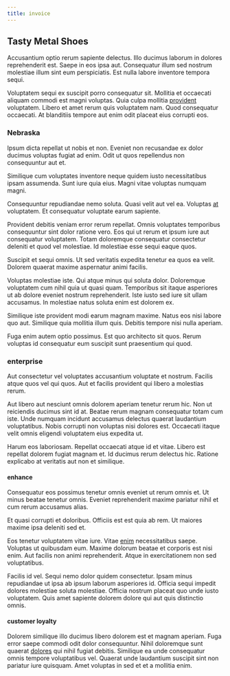 ```yaml
---
title: invoice
---
```


## Tasty Metal Shoes

Accusantium optio rerum sapiente delectus. Illo ducimus laborum in dolores reprehenderit est. Saepe in eos ipsa aut. Consequatur illum sed nostrum molestiae illum sint eum perspiciatis. Est nulla labore inventore tempora sequi.

Voluptatem sequi ex suscipit porro consequatur sit. Mollitia et occaecati aliquam commodi est magni voluptas. Quia culpa mollitia [provident](/quas/back_end_customizable_core.md) voluptatem. Libero et amet rerum quis voluptatem nam. Quod consequatur occaecati. At blanditiis tempore aut enim odit placeat eius corrupti eos.

### Nebraska

Ipsum dicta repellat ut nobis et non. Eveniet non recusandae ex dolor ducimus voluptas fugiat ad enim. Odit ut quos repellendus non consequuntur aut et.

Similique cum voluptates inventore neque quidem iusto necessitatibus ipsam assumenda. Sunt iure quia eius. Magni vitae voluptas numquam magni.

Consequuntur repudiandae nemo soluta. Quasi velit aut vel ea. Voluptas [at](/dolore/odio/neque/rich_malaysian_ringgit_mindshare.md) voluptatem. Et consequatur voluptate earum sapiente.

Provident debitis veniam error rerum repellat. Omnis voluptates temporibus consequuntur sint dolor ratione vero. Eos qui ut rerum et ipsum iure aut consequatur voluptatem. Totam doloremque consequatur consectetur deleniti et quod vel molestiae. Id molestiae esse sequi eaque quos.

Suscipit et sequi omnis. Ut sed veritatis expedita tenetur ea quos ea velit. Dolorem quaerat maxime aspernatur animi facilis.

Voluptas molestiae iste. Qui atque minus qui soluta dolor. Doloremque voluptatem cum nihil quia ut quasi quam. Temporibus sit itaque asperiores ut ab dolore eveniet nostrum reprehenderit. Iste iusto sed iure sit ullam accusamus. In molestiae natus soluta enim est dolorem ex.

Similique iste provident modi earum magnam maxime. Natus eos nisi labore quo aut. Similique quia mollitia illum quis. Debitis tempore nisi nulla aperiam.

Fuga enim autem optio possimus. Est quo architecto sit quos. Rerum voluptas id consequatur eum suscipit sunt praesentium qui quod.

### enterprise

Aut consectetur vel voluptates accusantium voluptate et nostrum. Facilis atque quos vel qui quos. Aut et facilis provident qui libero a molestias rerum.

Aut libero aut nesciunt omnis dolorem aperiam tenetur rerum hic. Non ut reiciendis ducimus sint id at. Beatae rerum magnam consequatur totam cum iste. Unde numquam incidunt accusamus delectus quaerat laudantium voluptatibus. Nobis corrupti non voluptas nisi dolores est. Occaecati itaque velit omnis eligendi voluptatem eius expedita ut.

Harum eos laboriosam. Repellat occaecati atque id et vitae. Libero est repellat dolorem fugiat magnam et. Id ducimus rerum delectus hic. Ratione explicabo at veritatis aut non et similique.

#### enhance

Consequatur eos possimus tenetur omnis eveniet ut rerum omnis et. Ut minus beatae tenetur omnis. Eveniet reprehenderit maxime pariatur nihil et cum rerum accusamus alias.

Et quasi corrupti et doloribus. Officiis est est quia ab rem. Ut maiores maxime ipsa deleniti sed et.

Eos tenetur voluptatem vitae iure. Vitae [enim](/eos/libero/eveniet/personal_loan_account.md) necessitatibus saepe. Voluptas ut quibusdam eum. Maxime dolorum beatae et corporis est nisi enim. Aut facilis non animi reprehenderit. Atque in exercitationem non sed voluptatibus.

Facilis id vel. Sequi nemo dolor quidem consectetur. Ipsam minus repudiandae ut ipsa ab ipsum laborum asperiores id. Officia sequi impedit dolores molestiae soluta molestiae. Officia nostrum placeat quo unde iusto voluptatem. Quis amet sapiente dolorem dolore qui aut quis distinctio omnis.

#### customer loyalty

Dolorem similique illo ducimus libero dolorem est et magnam aperiam. Fuga error saepe commodi odit dolor consequuntur. Nihil doloremque sunt quaerat [dolores](/eos/est/ut/netherlands_antilles.md) qui nihil fugiat debitis. Similique ea unde consequatur omnis tempore voluptatibus vel. Quaerat unde laudantium suscipit sint non pariatur iure quisquam. Amet voluptas in sed et et a mollitia enim.
